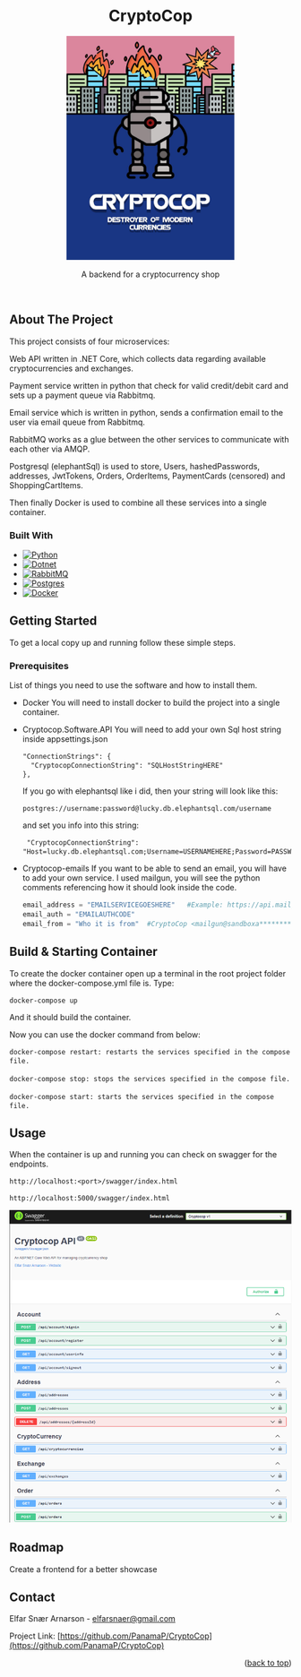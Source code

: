 <a name="readme-top"></a>

<br />

<div align="center">
<h1 >CryptoCop</h1>
</div>

<div  align="center">
<p><a href="/assignment-description.pdf" title="Project Assignment Pdf">
  <img src="images/projectPhoto.png" alt="Google logo" width="300" height="400">
</a></p>
<p>A backend for a cryptocurrency shop</p>
</div>
<br>

<!-- ABOUT THE PROJECT -->
## About The Project

This project consists of four microservices:

Web API written in .NET Core, which collects data regarding available cryptocurrencies and exchanges.

Payment service written in python that check for valid credit/debit card and sets up a payment queue via Rabbitmq.

Email service which is written in python, sends a confirmation email to the user via email queue from Rabbitmq.

RabbitMQ works as a glue between the other services to communicate with each other via AMQP.

Postgresql (elephantSql) is used to store, Users, hashedPasswords, addresses, JwtTokens, Orders, OrderItems, PaymentCards (censored) and ShoppingCartItems.

Then finally Docker is used to combine all these services into a single container.



### Built With

* [![Python][Python]][Python-url]
* [![Dotnet][Dotnet]][Dotnet-url]
* [![RabbitMQ][RabbitMQ]][RabbitMQ-url]
* [![Postgres][Postgres]][Postgres-url]
* [![Docker][Docker]][Docker-url]


<!-- GETTING STARTED -->
## Getting Started

To get a local copy up and running follow these simple steps.

### Prerequisites

List of things you need to use the software and how to install them.

* Docker
  You will need to install docker to build the project into a single container.

* Cryptocop.Software.API
  You will need to add your own Sql host string inside appsettings.json
  ```
  "ConnectionStrings": {
    "CryptocopConnectionString": "SQLHostStringHERE"
  },
  ```
  If you go with elephantsql like i did, then your string will look like this:
  ```
  postgres://username:password@lucky.db.elephantsql.com/username
  ```
  and set you info into this string:
  ```
   "CryptocopConnectionString": "Host=lucky.db.elephantsql.com;Username=USERNAMEHERE;Password=PASSWORDHERE;Database=USERNAMEHERE"
  ```
  
* Cryptocop-emails
  If you want to be able to send an email, you will have to add your own service. I used mailgun, you will see the python comments referencing how it should look inside the code. 
  ```python
  email_address = "EMAILSERVICEGOESHERE"   #Example: https://api.mailgun.net/v3/sandboxa*********.mailgun.org/messages
  email_auth = "EMAILAUTHCODE"
  email_from = "Who it is from"  #CryptoCop <mailgun@sandboxa*********.mailgun.org>
  ```



## Build & Starting Container

To create the docker container open up a terminal in the root project folder where the docker-compose.yml file is.
Type:
  ```
  docker-compose up
  ```
And it should build the container.

Now you can use the docker command from below:
  ```
  docker-compose restart: restarts the services specified in the compose file.
  
  docker-compose stop: stops the services specified in the compose file.
  
  docker-compose start: starts the services specified in the compose file.
  ```
  
## Usage

  When the container is up and running you can check on swagger for the endpoints.
  ```
  http://localhost:<port>/swagger/index.html
  ```
  
  ```
  http://localhost:5000/swagger/index.html
  ```
  <img src="images/swaggerUI.png">

## Roadmap

  Create a frontend for a better showcase


<!-- CONTACT -->
## Contact

Elfar Snær Arnarson - elfarsnaer@gmail.com

Project Link: [https://github.com/PanamaP/CryptoCop](https://github.com/PanamaP/CryptoCop)

<p align="right">(<a href="#readme-top">back to top</a>)</p>



<!-- MARKDOWN LINKS & IMAGES -->
<!-- https://www.markdownguide.org/basic-syntax/#reference-style-links -->
[Python]:https://img.shields.io/badge/Python-3776AB?style=for-the-badge&logo=python&logoColor=white
[Python-url]:https://www.python.org/
[Dotnet]:https://img.shields.io/badge/.NET-5C2D91?style=for-the-badge&logo=.net&logoColor=white
[Dotnet-url]:https://dotnet.microsoft.com/en-us/
[RabbitMQ]:https://img.shields.io/badge/rabbitmq-%23FF6600.svg?&style=for-the-badge&logo=rabbitmq&logoColor=white
[RabbitMQ-url]:https://www.rabbitmq.com/
[Postgres]:https://img.shields.io/badge/PostgreSQL-316192?style=for-the-badge&logo=postgresql&logoColor=white
[Postgres-url]:https://www.postgresql.org/
[Docker]: https://img.shields.io/badge/docker-%230db7ed.svg?style=for-the-badge&logo=docker&logoColor=white
[Docker-url]:https://www.docker.com/
